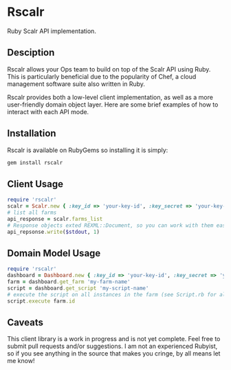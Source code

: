 Rscalr
======

Ruby Scalr API implementation. 

Desciption
----------

Rscalr allows your Ops team to build on top of the Scalr API using Ruby. This is particularly beneficial due to the popularity of Chef, a cloud management software suite also written in Ruby.

Rscalr provides both a low-level client implementation, as well as a more user-friendly domain object layer. Here are some brief examples of how to interact with each API mode.

Installation
------------

Rscalr is available on RubyGems so installing it is simply: 

```bash
gem install rscalr
```

Client Usage
------------

```ruby
require 'rscalr'
scalr = Scalr.new { :key_id => 'your-key-id', :key_secret => 'your-key-secret' }
# list all farms
api_response = scalr.farms_list
# Response objects exted REXML::Document, so you can work with them easily
api_repsonse.write($stdout, 1)
```

Domain Model Usage
------------------

```ruby
require 'rscalr'
dashboard = Dashboard.new { :key_id => 'your-key-id', :key_secret => 'your-key-secret' }
farm = dashboard.get_farm 'my-farm-name'
script = dashboard.get_script 'my-script-name'
# execute the script on all instances in the farm (see Script.rb for all options)
script.execute farm.id
```


Caveats
-------

This client library is a work in progress and is not yet complete. Feel free to submit pull requests and/or suggestions. I am not an experienced Rubyist, so if you see anything in the source that makes you cringe, by all means let me know!
